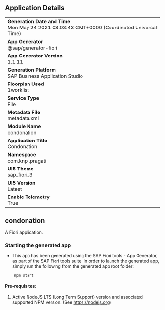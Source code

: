 ## Application Details
|               |
| ------------- |
|**Generation Date and Time**<br>Mon May 24 2021 08:03:43 GMT+0000 (Coordinated Universal Time)|
|**App Generator**<br>@sap/generator-fiori|
|**App Generator Version**<br>1.1.11|
|**Generation Platform**<br>SAP Business Application Studio|
|**Floorplan Used**<br>1worklist|
|**Service Type**<br>File|
|**Metadata File**<br>metadata.xml
|**Module Name**<br>condonation|
|**Application Title**<br>Condonation|
|**Namespace**<br>com.knpl.pragati|
|**UI5 Theme**<br>sap_fiori_3|
|**UI5 Version**<br>Latest|
|**Enable Telemetry**<br>True|

## condonation

A Fiori application.

### Starting the generated app

-   This app has been generated using the SAP Fiori tools - App Generator, as part of the SAP Fiori tools suite.  In order to launch the generated app, simply run the following from the generated app root folder:

```
    npm start
```

#### Pre-requisites:

1. Active NodeJS LTS (Long Term Support) version and associated supported NPM version.  (See https://nodejs.org)


